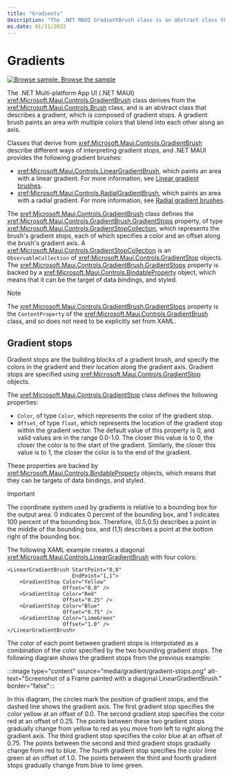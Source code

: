 ```yaml
---
title: "Gradients"
description: "The .NET MAUI GradientBrush class is an abstract class that describes a gradient, composed of gradient stops."
ms.date: 01/11/2022
---
```


# Gradients

[![Browse sample.](~/media/code-sample.png) Browse the sample](/samples/dotnet/maui-samples/userinterface-brushes)

The .NET Multi-platform App UI (.NET MAUI) <xref:Microsoft.Maui.Controls.GradientBrush> class derives from the <xref:Microsoft.Maui.Controls.Brush> class, and is an abstract class that describes a gradient, which is composed of gradient stops. A gradient brush paints an area with multiple colors that blend into each other along an axis.

Classes that derive from <xref:Microsoft.Maui.Controls.GradientBrush> describe different ways of interpreting gradient stops, and .NET MAUI provides the following gradient brushes:

- <xref:Microsoft.Maui.Controls.LinearGradientBrush>, which paints an area with a linear gradient. For more information, see [Linear gradient brushes](lineargradient.md).
- <xref:Microsoft.Maui.Controls.RadialGradientBrush>, which paints an area with a radial gradient. For more information, see [Radial gradient brushes](radialgradient.md).

The <xref:Microsoft.Maui.Controls.GradientBrush> class defines the <xref:Microsoft.Maui.Controls.GradientBrush.GradientStops> property, of type <xref:Microsoft.Maui.Controls.GradientStopCollection>, which represents the brush's gradient stops, each of which specifies a color and an offset along the brush's gradient axis. A <xref:Microsoft.Maui.Controls.GradientStopCollection> is an `ObservableCollection` of <xref:Microsoft.Maui.Controls.GradientStop> objects. The <xref:Microsoft.Maui.Controls.GradientBrush.GradientStops> property is backed by a <xref:Microsoft.Maui.Controls.BindableProperty> object, which means that it can be the target of data bindings, and styled.

> [!NOTE]
> The <xref:Microsoft.Maui.Controls.GradientBrush.GradientStops> property is the `ContentProperty` of the <xref:Microsoft.Maui.Controls.GradientBrush> class, and so does not need to be explicitly set from XAML.

## Gradient stops

Gradient stops are the building blocks of a gradient brush, and specify the colors in the gradient and their location along the gradient axis. Gradient stops are specified using <xref:Microsoft.Maui.Controls.GradientStop> objects.

The <xref:Microsoft.Maui.Controls.GradientStop> class defines the following properties:

- `Color`, of type `Color`, which represents the color of the gradient stop.
- `Offset`, of type `float`, which represents the location of the gradient stop within the gradient vector. The default value of this property is 0, and valid values are in the range 0.0-1.0. The closer this value is to 0, the closer the color is to the start of the gradient. Similarly, the closer this value is to 1, the closer the color is to the end of the gradient.

These properties are backed by <xref:Microsoft.Maui.Controls.BindableProperty> objects, which means that they can be targets of data bindings, and styled.

> [!IMPORTANT]
> The coordinate system used by gradients is relative to a bounding box for the output area. 0 indicates 0 percent of the bounding box, and 1 indicates 100 percent of the bounding box. Therefore, (0.5,0.5) describes a point in the middle of the bounding box, and (1,1) describes a point at the bottom right of the bounding box.

The following XAML example creates a diagonal <xref:Microsoft.Maui.Controls.LinearGradientBrush> with four colors:

```xaml
<LinearGradientBrush StartPoint="0,0"
                     EndPoint="1,1">
    <GradientStop Color="Yellow"
                  Offset="0.0" />
    <GradientStop Color="Red"
                  Offset="0.25" />
    <GradientStop Color="Blue"
                  Offset="0.75" />             
    <GradientStop Color="LimeGreen"
                  Offset="1.0" />
</LinearGradientBrush>                                                       
```

The color of each point between gradient stops is interpolated as a combination of the color specified by the two bounding gradient stops. The following diagram shows the gradient stops from the previous example:

:::image type="content" source="media/gradient/gradient-stops.png" alt-text="Screenshot of a Frame painted with a diagonal LinearGradientBrush." border="false":::

In this diagram, the circles mark the position of gradient stops, and the dashed line shows the gradient axis. The first gradient stop specifies the color yellow at an offset of 0.0. The second gradient stop specifies the color red at an offset of 0.25. The points between these two gradient stops gradually change from yellow to red as you move from left to right along the gradient axis. The third gradient stop specifies the color blue at an offset of 0.75. The points between the second and third gradient stops gradually change from red to blue. The fourth gradient stop specifies the color lime green at an offset of 1.0. The points between the third and fourth gradient stops gradually change from blue to lime green.
